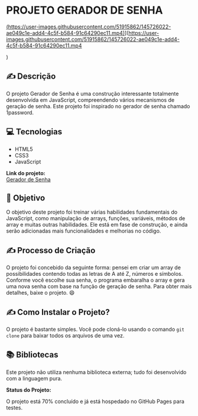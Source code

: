 # PROJETO GERADOR DE SENHA

[(https://user-images.githubusercontent.com/51915862/145726022-ae049c1e-add4-4c5f-b584-91c64290ec11.mp4)](https://github.com/HugoSouza10/geradorPass/issues/1#issue-1077884051)](https://user-images.githubusercontent.com/51915862/145726022-ae049c1e-add4-4c5f-b584-91c64290ec11.mp4

)

## ✍️ Descrição

O projeto Gerador de Senha é uma construção interessante totalmente desenvolvida em JavaScript, compreendendo vários mecanismos de geração de senha. Este projeto foi inspirado no gerador de senha chamado 1password.

## 💻 Tecnologias

- HTML5
- CSS3
- JavaScript

**Link do projeto:**  
[Gerador de Senha](https://hugosouza10.github.io/geradorPass/)

## 🎯 Objetivo

O objetivo deste projeto foi treinar várias habilidades fundamentais do JavaScript, como manipulação de arrays, funções, variáveis, métodos de array e muitas outras habilidades. Ele está em fase de construção, e ainda serão adicionadas mais funcionalidades e melhorias no código.

## ✍️ Processo de Criação

O projeto foi concebido da seguinte forma: pensei em criar um array de possibilidades contendo todas as letras de A até Z, números e símbolos. Conforme você escolhe sua senha, o programa embaralha o array e gera uma nova senha com base na função de geração de senha. Para obter mais detalhes, baixe o projeto. 😄

## ✍️ Como Instalar o Projeto?

O projeto é bastante simples. Você pode cloná-lo usando o comando `git clone` para baixar todos os arquivos de uma vez.

## 📚 Bibliotecas

Este projeto não utiliza nenhuma biblioteca externa; tudo foi desenvolvido com a linguagem pura.

**Status do Projeto:**

O projeto está 70% concluído e já está hospedado no GitHub Pages para testes.

